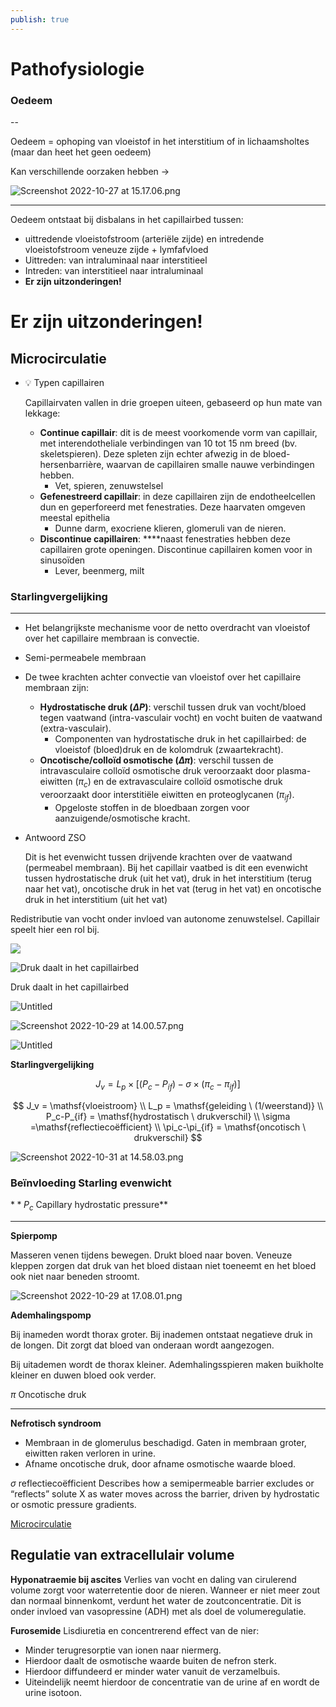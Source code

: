 ```yaml
---
publish: true
---
```

# Pathofysiologie

### Oedeem

--

Oedeem = ophoping van vloeistof in het interstitium of in lichaamsholtes (maar dan heet het geen oedeem)

Kan verschillende oorzaken hebben →

![Screenshot 2022-10-27 at 15.17.06.png](https://s3-us-west-2.amazonaws.com/secure.notion-static.com/5c64f70d-fb4a-43e0-a8e7-47487afbf2f5/Screenshot_2022-10-27_at_15.17.06.png)

---

Oedeem ontstaat bij disbalans in het capillairbed tussen:

-   uittredende vloeistofstroom (arteriële zijde) en intredende vloeistofstroom veneuze zijde + lymfafvloed
-   Uittreden: van intraluminaal naar interstitieel
-   Intreden: van interstitieel naar intraluminaal
-   **Er zijn uitzonderingen!**

# Er zijn uitzonderingen!

## Microcirculatie


-   💡 Typen capillairen
    
    Capillairvaten vallen in drie groepen uiteen, gebaseerd op hun mate van lekkage:
    
    -   **Continue capillair**: dit is de meest voorkomende vorm van capillair, met interendotheliale verbindingen van 10 tot 15 nm breed (bv. skeletspieren). Deze spleten zijn echter afwezig in de bloed-hersenbarrière, waarvan de capillairen smalle nauwe verbindingen hebben.
        -   Vet, spieren, zenuwstelsel
    -   **Gefenestreerd capillair**: in deze capillairen zijn de endotheelcellen dun en geperforeerd met fenestraties. Deze haarvaten omgeven meestal epithelia
        -   Dunne darm, exocriene klieren, glomeruli van de nieren.
    -   **Discontinue capillairen**: ****naast fenestraties hebben deze capillairen grote openingen. Discontinue capillairen komen voor in sinusoïden
        -   Lever, beenmerg, milt


### Starlingvergelijking

---

-   Het belangrijkste mechanisme voor de netto overdracht van vloeistof over het capillaire membraan is convectie.
    
-   Semi-permeabele membraan
    
-   De twee krachten achter convectie van vloeistof over het capillaire membraan zijn:
    
    -   **Hydrostatische druk ($\Delta P$)**: verschil tussen druk van vocht/bloed tegen vaatwand (intra-vasculair vocht) en vocht buiten de vaatwand (extra-vasculair).
        -   Componenten van hydrostatische druk in het capillairbed: de vloeistof (bloed)druk en de kolomdruk (zwaartekracht).
    -   **Oncotische/colloïd osmotische ($\Delta \pi$)**: verschil tussen de intravasculaire colloïd osmotische druk veroorzaakt door plasma-eiwitten ($\pi_c$) en de extravasculaire colloïd osmotische druk veroorzaakt door interstitiële eiwitten en proteoglycanen ($\pi_{if}$).
        -   Opgeloste stoffen in de bloedbaan zorgen voor aanzuigende/osmotische kracht.
-   Antwoord ZSO
    
    Dit is het evenwicht tussen drijvende krachten over de vaatwand (permeabel membraan). Bij het capillair vaatbed is dit een evenwicht tussen hydrostatische druk (uit het vat), druk in het interstitium (terug naar het vat), oncotische druk in het vat (terug in het vat) en oncotische druk in het interstitium (uit het vat)
    

Redistributie van vocht onder invloed van autonome zenuwstelsel. Capillair speelt hier een rol bij.

![](https://s3-us-west-2.amazonaws.com/secure.notion-static.com/943a2ace-4474-41db-97f2-27be3226e927/Screenshot_2022-10-27_at_15.22.51.png)

![Druk daalt in het capillairbed](https://s3-us-west-2.amazonaws.com/secure.notion-static.com/3515a5a1-f75e-4249-ad76-044c3418c2ae/Screenshot_2022-10-27_at_22.45.35.png)

Druk daalt in het capillairbed

![Untitled](https://s3-us-west-2.amazonaws.com/secure.notion-static.com/e4d7ba63-13e4-40ea-a1b9-dc625943dce8/Untitled.png)

![Screenshot 2022-10-29 at 14.00.57.png](https://s3-us-west-2.amazonaws.com/secure.notion-static.com/cb359f19-bfab-4b39-9030-b86ea7f31932/Screenshot_2022-10-29_at_14.00.57.png)

![Untitled](https://s3-us-west-2.amazonaws.com/secure.notion-static.com/bb35c00d-e4c9-4bb4-bd26-3ed47ccc97e7/Untitled.png)

****************************************Starlingvergelijking****************************************

$$ J_v=L_p\times [(P_c-P_{if})-\sigma\times(\pi_c-\pi_{if})] $$

$$ J_v = \mathsf{vloeistroom} \\ L_p = \mathsf{geleiding \ (1/weerstand)} \\ P_c-P_{if} = \mathsf{hydrostatisch \ drukverschil} \\ \sigma =\mathsf{reflectiecoëfficient} \\ \pi_c-\pi_{if} = \mathsf{oncotisch \ drukverschil} $$

![Screenshot 2022-10-31 at 14.58.03.png](https://s3-us-west-2.amazonaws.com/secure.notion-static.com/26ff7ad9-2219-46db-b5e7-908b8c89d7ce/Screenshot_2022-10-31_at_14.58.03.png)

### **Beïnvloeding Starling evenwicht**

$**P_c$ Capillary hydrostatic pressure**

---

******************Spierpomp******************

Masseren venen tijdens bewegen. Drukt bloed naar boven. Veneuze kleppen zorgen dat druk van het bloed distaan niet toeneemt en het bloed ook niet naar beneden stroomt.

![Screenshot 2022-10-29 at 17.08.01.png](https://s3-us-west-2.amazonaws.com/secure.notion-static.com/c66e5e71-99fc-41af-893a-4514078e6137/Screenshot_2022-10-29_at_17.08.01.png)

******************************Ademhalingspomp******************************

Bij inameden wordt thorax groter. Bij inademen ontstaat negatieve druk in de longen. Dit zorgt dat bloed van onderaan wordt aangezogen.

Bij uitademen wordt de thorax kleiner. Ademhalingsspieren maken buikholte kleiner en duwen bloed ook verder.


$\pi$ Oncotische druk

---

**Nefrotisch syndroom**
- Membraan in de glomerulus beschadigd. Gaten in membraan groter, eiwitten raken verloren in urine.
- Afname oncotische druk, door afname osmotische waarde bloed.

$\sigma$ reflectiecoëfficient
Describes how a semipermeable barrier excludes or “reflects” solute X as water moves across the barrier, driven by hydrostatic or osmotic pressure gradients.

[Microcirculatie](https://www.notion.so/Microcirculatie-833042971bd64b1a885b4f231fdf91e2)

## Regulatie van extracellulair volume

**Hyponatraemie bij ascites**
Verlies van vocht en daling van cirulerend volume zorgt voor waterretentie door de nieren. Wanneer er niet meer zout dan normaal binnenkomt, verdunt het water de zoutconcentratie. Dit is onder invloed van vasopressine (ADH) met als doel de volumeregulatie.

**Furosemide**
Lisdiuretia en concentrerend effect van de nier:
-   Minder terugresorptie van ionen naar niermerg.
-   Hierdoor daalt de osmotische waarde buiten de nefron sterk.
-   Hierdoor diffundeerd er minder water vanuit de verzamelbuis.
-   Uiteindelijk neemt hierdoor de concentratie van de urine af en wordt de urine isotoon.